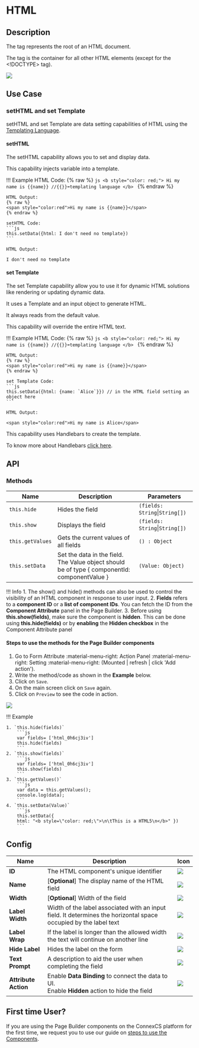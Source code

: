 # HTML

## Description

The <html> tag represents the root of an HTML document.

The <html> tag is the container for all other HTML elements (except for the <!DOCTYPE> tag).

<img src= "/apps/components/img/html.png">

## Use Case

### setHTML and set Template

setHTML and set Template are data setting capabilities of HTML using the [Templating Language](https://handlebarsjs.com/guide/#what-is-handlebars).

#### setHTML

The setHTML capability allows you to set and display data.

This capability injects variable into a template.

!!! Example
    HTML Code:
    {% raw %}
    ```js
    <b style="color: red;">
        Hi my name is {{name}} //{{}}➡️templating language
    </b>
    ```
    {% endraw %}

    HTML Output:
    {% raw %}
    <span style="color:red">Hi my name is {{name}}</span>
    {% endraw %}

    setHTML Code:
    ```js
    this.setData({html: I don't need no template})
    ```
    
    HTML Output:
    
    I don't need no template

#### set Template

The set Template capability allow you to use it for dynamic HTML solutions like rendering or updating dynamic data.

It uses a Template and an input object to generate HTML.

It always reads from the default value.

This capability will override the entire HTML text.

!!! Example
    HTML Code:
    {% raw %}
    ```js
    <b style="color: red;">
        Hi my name is {{name}} //{{}}➡️templating language
    </b>
    ```
    {% endraw %}

    HTML Output:
    {% raw %}
    <span style="color:red">Hi my name is {{name}}</span>
    {% endraw %}

    set Template Code:
    ```js
    this.setData({html: {name: `Alice`}}) // in the HTML field setting an object here
    ```
    
    HTML Output:
    
    <span style="color:red">Hi my name is Alice</span>

This capability uses Handlebars to create the template.

To know more about Handlebars [click here](https://handlebarsjs.com/guide/#html-escaping).

## API

### Methods

| **Name**| **Description**|**Parameters**|
|---------|----------------|--------------|
|`this.hide`|Hides the field|`(fields: String`&#124;`String[])`|
|`this.show`|Displays the field|`(fields: String`&#124;`String[])`|
|`this.getValues`|Gets the current values of all fields|`() : Object`|
|`this.setData`|Set the data in the field. The Value object should be of type { componentId: componentValue }|`(Value: Object)`|

!!! Info
    1. The show() and hide() methods can also be used to control the visibility of an HTML component in response to user input.
    2. **Fields** refers to a **component ID** or a **list of component IDs**. You can fetch the ID from the **Component Attribute** panel in the Page Builder.
    3. Before using **this.show(fields)**, make sure the component is **hidden**. This can be done using **this.hide(fields)** or by **enabling** the **Hidden checkbox** in the Component Attribute panel

#### Steps to use the methods for the Page Builder components

1. Go to Form Attribute :material-menu-right: Action Panel :material-menu-right: Setting :material-menu-right: (Mounted | refresh | click 'Add action').
2. Write the method/code as shown in the **Example** below.
3. Click on `Save`.
4. On the main screen click on `Save` again.
5. Click on `Preview` to see the code in action.
<img src= "/apps/components/img/html2.png">

!!! Example

    1. `this.hide(fields)`
        ```js
        var fields= ['html_0h6cj3iv']
        this.hide(fields)
        ```
    2. `this.show(fields)`
        ```js
        var fields= ['html_0h6cj3iv']
        this.show(fields)
        ```
    3. `this.getValues()`
        ```js
        var data = this.getValues();
        console.log(data);
        ``` 
    4. `this.setData(Value)`
        ```js
        this.setData({
        html: "<b style=\"color: red;\">\n\tThis is a HTML5\n</b>" })
        ```

## Config

| **Name**|**Description**|**Icon**|
|---------|---------------|--------|
|**ID**| The HTML component's unique identifier|<img src= "/apps/components/img/input_id.png">|
|**Name**| [**Optional**] The display name of the HTML field|<img src= "/apps/components/img/checkbox_name.png">|
|**Width**| [**Optional**] Width of the field|<img src= "/apps/components/img/input_width.png">|
|**Label Width**|Width of the label associated with an input field. It determines the horizontal space occupied by the label text|<img src= "/apps/components/img/input_labelwidth1.png">|
|**Label Wrap**| If the label is longer than the allowed width the text will continue on another line|<img src= "/apps/components/img/input_labelwrap1.png">|
|**Hide Label**| Hides the label on the form|<img src= "/apps/components/img/input_hidelabel.png">|
|**Text Prompt**| A description to aid the user when completing the field|<img src= "/apps/components/img/input_textprompt.png">|
|**Attribute Action**|Enable **Data Binding** to connect the data to UI. <br> Enable **Hidden** action to hide the field|<img src= "/apps/components/img/group_attributionaction.png">|

## First time User?

If you are using the Page Builder components on the ConnexCS platform for the first time, we request you to use our guide on <a href="https://docs.connexcs.com/apps/page-builder/#steps-to-use-components-in-the-page-builder" target="_blank">steps to use the Components</a>.
